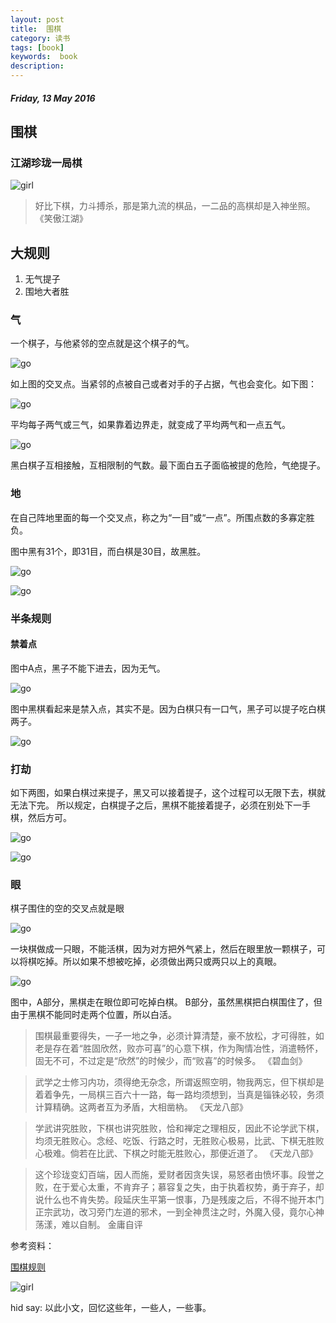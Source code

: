 ```yaml
---
layout: post
title:  围棋
category: 读书
tags: [book]
keywords:  book
description:
---
```


##### Friday, 13 May 2016

## 围棋

### 江湖珍珑一局棋

![girl](/../../assets/img/book/2016/girl.jpg)

> 好比下棋，力斗搏杀，那是第九流的棋品，一二品的高棋却是入神坐照。
《笑傲江湖》

## 大规则

1. 无气提子
2. 围地大者胜

### 气

一个棋子，与他紧邻的空点就是这个棋子的气。

![go](/../../assets/img/book/2016/go_0.jpg)

如上图的交叉点。当紧邻的点被自己或者对手的子占据，气也会变化。如下图：

![go](/../../assets/img/book/2016/go_1.jpg)

平均每子两气或三气，如果靠着边界走，就变成了平均两气和一点五气。

![go](/../../assets/img/book/2016/go_2.jpg)

黑白棋子互相接触，互相限制的气数。最下面白五子面临被提的危险，气绝提子。

### 地

在自己阵地里面的每一个交叉点，称之为“一目”或“一点”。所围点数的多寡定胜负。

图中黑有31个，即31目，而白棋是30目，故黑胜。

![go](/../../assets/img/book/2016/go_3.gif)

![go](/../../assets/img/book/2016/go_4.gif)

### 半条规则

#### 禁着点

图中A点，黑子不能下进去，因为无气。

![go](/../../assets/img/book/2016/go_5.gif)

图中黑棋看起来是禁入点，其实不是。因为白棋只有一口气，黑子可以提子吃白棋两子。

![go](/../../assets/img/book/2016/go_6.gif)

### 打劫

如下两图，如果白棋过来提子，黑又可以接着提子，这个过程可以无限下去，棋就无法下完。
所以规定，白棋提子之后，黑棋不能接着提子，必须在别处下一手棋，然后方可。

![go](/../../assets/img/book/2016/go_7.gif)

![go](/../../assets/img/book/2016/go_8.gif)

### 眼

棋子围住的空的交叉点就是眼

![go](/../../assets/img/book/2016/go_9.png)


一块棋做成一只眼，不能活棋，因为对方把外气紧上，然后在眼里放一颗棋子，可以将棋吃掉。所以如果不想被吃掉，必须做出两只或两只以上的真眼。

![go](/../../assets/img/book/2016/go_10.jpeg)

图中，A部分，黑棋走在眼位即可吃掉白棋。
B部分，虽然黑棋把白棋围住了，但由于黑棋不能同时走两个位置，所以白活。


> 围棋最重要得失，一子一地之争，必须计算清楚，豪不放松，才可得胜，如老是存在着“胜固欣然，败亦可喜”的心意下棋，作为陶情冶性，消遣畅怀，固无不可，不过定是“欣然”的时候少，而“败喜”的时候多。
《碧血剑》

> 武学之士修习内功，须得绝无杂念，所谓返照空明，物我两忘，但下棋却是着着争先，一局棋三百六十一路，每一路均须想到，当真是锱铢必较，务须计算精确。这两者互为矛盾，大相凿枘。
《天龙八部》

> 学武讲究胜败，下棋也讲究胜败，恰和禅定之理相反，因此不论学武下棋，均须无胜败心。念经、吃饭、行路之时，无胜败心极易，比武、下棋无胜败心极难。倘若在比武、下棋之时能无胜败心，那便近道了。
《天龙八部》

>  这个珍珑变幻百端，因人而施，爱财者因贪失误，易怒者由愤坏事。段誉之败，在于爱心太重，不肯弃子；慕容复之失，由于执着权势，勇于弃子，却说什么也不肯失势。段延庆生平第一恨事，乃是残废之后，不得不抛开本门正宗武功，改习旁门左道的邪术，一到全神贯注之时，外魔入侵，竟尔心神荡漾，难以自制。
金庸自评



参考资料：

[围棋规则](http://weiqi.sports.tom.com/secondary/wqzl/guize/cn_new_1.htm)

![girl](/../../assets/img/book/2016/tianlongbabu.jpg)

hid say: 以此小文，回忆这些年，一些人，一些事。
